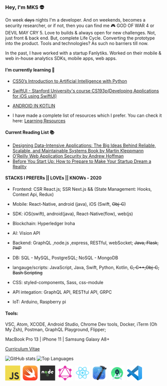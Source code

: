 ### Hey, I'm MKS 👽

On week ~~days~~ nights I'm a developer. And on weekends, becomes a security researcher, or if not, then you can find me 🎮 GOD OF WAR 4 or DEVIL MAY CRY 5. Love to builds & always open for new challenges. Not, just front & back end. But, complete Life Cycle. Converting the prototype into the product. Tools and technologies? As such no barriers till now.


In the past, I have worked with a startup Fanlytiks. Worked on their mobile & web in-house analytics SDKs, mobile apps, web apps.

#### I’m currently learning 🌱
- [CS50’s
Introduction to Artificial Intelligence with Python](https://cs50.harvard.edu/ai/2020/)

- [SwiftUI - Stanford University's course CS193p(Developing Applications for iOS using SwiftUI)](https://cs193p.sites.stanford.edu/)

- [ANDROID IN KOTLIN](http://developer.android.com/courses/)


- I have made a complete list  of resources which I prefer. You can check it here: [Learning Resources](https://github.com/MKS-01/learning-resources)

#### Current Reading  List 📚 
- [Designing Data-Intensive Applications: The Big Ideas Behind Reliable, Scalable, and Maintainable Systems Book by Martin Kleppmann](https://www.oreilly.com/library/view/designing-data-intensive-applications/9781491903063/)
- [O’Reilly Web Application Security by Andrew Hoffman](https://www.oreilly.com/library/view/web-application-security/9781492053101/)
- [Before You Start Up: How to Prepare to Make Your Startup Dream a Reality](https://www.goodreads.com/book/show/36563581-before-you-start-up)


#### STACKS I PREFERs ||  LOVEs || KNOWs - 2020 

- Frontend: CSR React.js; SSR Next.js && (State Management: Hooks, Context Api, Redux) 

- Mobile: React-Native, android (java), iOS (Swift, ~~Obj-C~~)

- SDK: iOS(swift), android(java), React-Native(flow), web(js)

- Blockchain: Hyperledger Iroha

- AI: Vision API

- Backend: GraphQL ,node.js ,express, RESTful, webSocket; ~~Java, Flask, PHP~~

- DB: SQL - MySQL, PostgreSQL;    NoSQL - MongoDB

- langauge/scripts: JavaScript, Java, Swift, Python, Kotlin, ~~C, C++,Obj-C, Bash Scripting~~

- CSS: styled-components, Sass, css-module

- API integation: GraphQL API, RESTful API, GRPC

- IoT: Arduino, Raspberry pi 

#### Tools: 

VSC, Atom, XCODE, Android Studio, Chrome Dev tools, Docker, iTerm (Oh My Zsh), Postman, GraphQL Playground, Flipper;

MacBook Pro 13 | iPhone 11 | Samsung Galaxy A8+

[Curriculum Vitae](https://github.com/MKS-01/cv)

<!--
![MKS's github stats](https://github-readme-stats.vercel.app/api?username=MKS-01&show_icons=true&theme=dark)
![MKS's github stats](https://github-readme-stats.vercel.app/api?username=MKS-01&show_icons=true&theme=dark&include_all_commits=true&count_private=true)
![Top Langs](https://github-readme-stats.vercel.app/api/top-langs/?username=MKS-01&layout=compact&theme=dark)
![MKS's wakatime stats](https://github-readme-stats.vercel.app/api/wakatime?username=mks&theme=dark)
-->


<div align="center">
    <p align="left">
      <img src="https://github-readme-stats.vercel.app/api?username=MKS-01&show_icons=true&theme=dark&include_all_commits=true&count_private=true" alt="GitHub stats" width="420"/>&nbsp;<img src="https://github-readme-stats.vercel.app/api/top-langs/?username=MKS-01&layout=compact&theme=dark&langs_count=10&card_width=320" alt="Top Languages" height="165">
    </p>
</div>





<div>
<img src="https://github.com/MKS-01/MKS-01/blob/master/assets/js.png" alt="JavaScript" width="48" height="48" >&nbsp;
<img src="https://github.com/MKS-01/MKS-01/blob/master/assets/swift.png" alt="Swift" width="48" height="48"  >&nbsp;
<img src="https://github.com/MKS-01/MKS-01/blob/master/assets/nodejs.png" alt="Node" width="48" height="48">&nbsp;
<img src="https://github.com/MKS-01/MKS-01/blob/master/assets/graphql.png" alt="GraphQL" width="48" height="48">&nbsp;
<img src="https://github.com/MKS-01/MKS-01/blob/master/assets/react.png" alt="React" width="48" height="48">&nbsp;
<img src="https://github.com/MKS-01/MKS-01/blob/master/assets/xcode.png" alt="Xcode" width="48" height="48">&nbsp;
<img src="https://github.com/MKS-01/MKS-01/blob/master/assets/android.png" alt="Android" width="48" height="48">&nbsp;
<img src="https://github.com/MKS-01/MKS-01/blob/master/assets/vsc.png" alt="VSC" width="48" height="48">
</div>


